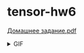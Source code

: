 # tensor-hw6

[Домашнее задание.pdf](https://github.com/k-antonov/tensor-hw6/files/8456888/default.pdf)

<details>
  <summary>GIF</summary>
  
  ![mike](https://user-images.githubusercontent.com/64361468/162573843-3bcae435-7913-465b-9518-cfbbabce6370.gif)
  
</details>
